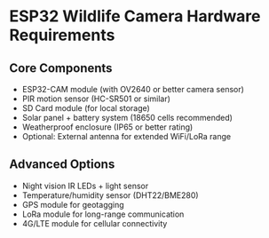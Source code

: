 # ESP32 Wildlife Camera Hardware Requirements

## Core Components
- ESP32-CAM module (with OV2640 or better camera sensor)
- PIR motion sensor (HC-SR501 or similar)
- SD Card module (for local storage)
- Solar panel + battery system (18650 cells recommended)
- Weatherproof enclosure (IP65 or better rating)
- Optional: External antenna for extended WiFi/LoRa range

## Advanced Options
- Night vision IR LEDs + light sensor
- Temperature/humidity sensor (DHT22/BME280)
- GPS module for geotagging
- LoRa module for long-range communication
- 4G/LTE module for cellular connectivity